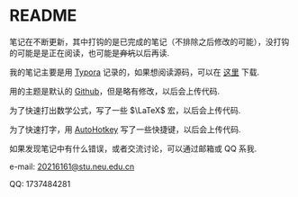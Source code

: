 # README



笔记在不断更新，其中打钩的是已完成的笔记（不排除之后修改的可能），没打钩的可能是是正在阅读，也可能是~~弃坑~~以后再读.



我的笔记主要是用 [Typora](https://typoraio.cn/) 记录的，如果想阅读源码，可以在 [这里](https://github.com/SleepCloudMX/SleepCloudMX.github.io) 下载.

用的主题是默认的 [Github](https://theme.typoraio.cn/theme/Github/)，但是略有修改，以后会上传代码.

为了快速打出数学公式，写了一些 $\LaTeX$ 宏，以后会上传代码.

为了快速打字，用 [AutoHotkey](https://www.autohotkey.com/) 写了一些快捷键，以后会上传代码.



如果发现笔记中有什么错误，或者交流讨论，可以通过邮箱或 QQ 系我.

e-mail: 20216161@stu.neu.edu.cn

QQ: 1737484281

